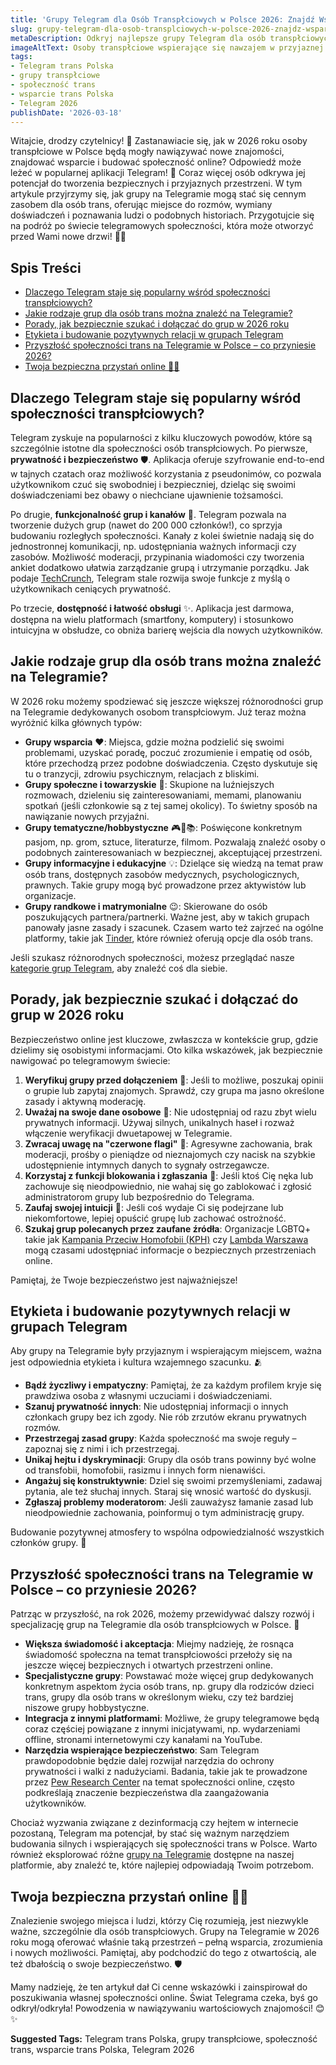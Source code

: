 ```yaml
---
title: 'Grupy Telegram dla Osób Transpłciowych w Polsce 2026: Znajdź Wsparcie i Nowe Znajomości'
slug: grupy-telegram-dla-osob-transplciowych-w-polsce-2026-znajdz-wsparcie-i-nowe-znajomosci
metaDescription: Odkryj najlepsze grupy Telegram dla osób transpłciowych w Polsce w 2026! Znajdź wsparcie, poznaj nowych ludzi i dołącz do bezpiecznych społeczności. Porady i wskazówki.
imageAltText: Osoby transpłciowe wspierające się nawzajem w przyjaznej atmosferze, symbolizujące społeczność na Telegramie.
tags:
- Telegram trans Polska
- grupy transpłciowe
- społeczność trans
- wsparcie trans Polska
- Telegram 2026
publishDate: '2026-03-18'
---
```


Witajcie, drodzy czytelnicy! 👋 Zastanawiacie się, jak w 2026 roku osoby transpłciowe w Polsce będą mogły nawiązywać nowe znajomości, znajdować wsparcie i budować społeczność online? Odpowiedź może leżeć w popularnej aplikacji Telegram! 📱 Coraz więcej osób odkrywa jej potencjał do tworzenia bezpiecznych i przyjaznych przestrzeni. W tym artykule przyjrzymy się, jak grupy na Telegramie mogą stać się cennym zasobem dla osób trans, oferując miejsce do rozmów, wymiany doświadczeń i poznawania ludzi o podobnych historiach. Przygotujcie się na podróż po świecie telegramowych społeczności, która może otworzyć przed Wami nowe drzwi! 🚪💖

## Spis Treści

- [Dlaczego Telegram staje się popularny wśród społeczności transpłciowych?](#dlaczego-telegram-staje-sie-popularny-wsrod-spolecznosci-transplciowych)
- [Jakie rodzaje grup dla osób trans można znaleźć na Telegramie?](#jakie-rodzaje-grup-dla-osob-trans-mozna-znalezc-na-telegramie)
- [Porady, jak bezpiecznie szukać i dołączać do grup w 2026 roku](#porady-jak-bezpiecznie-szukac-i-dolaczac-do-grup-w-2026-roku)
- [Etykieta i budowanie pozytywnych relacji w grupach Telegram](#etykieta-i-budowanie-pozytywnych-relacji-w-grupach-telegram)
- [Przyszłość społeczności trans na Telegramie w Polsce – co przyniesie 2026?](#przyszlosc-spolecznosci-trans-na-telegramie-w-polsce--co-przyniesie-2026)
- [Twoja bezpieczna przystań online 🏳️‍⚧️](#twoja-bezpieczna-przystan-online-)

## Dlaczego Telegram staje się popularny wśród społeczności transpłciowych?

Telegram zyskuje na popularności z kilku kluczowych powodów, które są szczególnie istotne dla społeczności osób transpłciowych. Po pierwsze, **prywatność i bezpieczeństwo** 🛡️. Aplikacja oferuje szyfrowanie end-to-end w tajnych czatach oraz możliwość korzystania z pseudonimów, co pozwala użytkownikom czuć się swobodniej i bezpieczniej, dzieląc się swoimi doświadczeniami bez obawy o niechciane ujawnienie tożsamości.

Po drugie, **funkcjonalność grup i kanałów** 💬. Telegram pozwala na tworzenie dużych grup (nawet do 200 000 członków!), co sprzyja budowaniu rozległych społeczności. Kanały z kolei świetnie nadają się do jednostronnej komunikacji, np. udostępniania ważnych informacji czy zasobów. Możliwość moderacji, przypinania wiadomości czy tworzenia ankiet dodatkowo ułatwia zarządzanie grupą i utrzymanie porządku. Jak podaje [TechCrunch](https://techcrunch.com/), Telegram stale rozwija swoje funkcje z myślą o użytkownikach ceniących prywatność.

Po trzecie, **dostępność i łatwość obsługi** ✨. Aplikacja jest darmowa, dostępna na wielu platformach (smartfony, komputery) i stosunkowo intuicyjna w obsłudze, co obniża barierę wejścia dla nowych użytkowników.

## Jakie rodzaje grup dla osób trans można znaleźć na Telegramie?

W 2026 roku możemy spodziewać się jeszcze większej różnorodności grup na Telegramie dedykowanych osobom transpłciowym. Już teraz można wyróżnić kilka głównych typów:

*   **Grupy wsparcia** ❤️: Miejsca, gdzie można podzielić się swoimi problemami, uzyskać poradę, poczuć zrozumienie i empatię od osób, które przechodzą przez podobne doświadczenia. Często dyskutuje się tu o tranzycji, zdrowiu psychicznym, relacjach z bliskimi.
*   **Grupy społeczne i towarzyskie** 🥳: Skupione na luźniejszych rozmowach, dzieleniu się zainteresowaniami, memami, planowaniu spotkań (jeśli członkowie są z tej samej okolicy). To świetny sposób na nawiązanie nowych przyjaźni.
*   **Grupy tematyczne/hobbystyczne** 🎮🎨📚: Poświęcone konkretnym pasjom, np. grom, sztuce, literaturze, filmom. Pozwalają znaleźć osoby o podobnych zainteresowaniach w bezpiecznej, akceptującej przestrzeni.
*   **Grupy informacyjne i edukacyjne** 💡: Dzielące się wiedzą na temat praw osób trans, dostępnych zasobów medycznych, psychologicznych, prawnych. Takie grupy mogą być prowadzone przez aktywistów lub organizacje.
*   **Grupy randkowe i matrymonialne** 😉: Skierowane do osób poszukujących partnera/partnerki. Ważne jest, aby w takich grupach panowały jasne zasady i szacunek. Czasem warto też zajrzeć na ogólne platformy, takie jak [Tinder](https://tinder.com/), które również oferują opcje dla osób trans.

Jeśli szukasz różnorodnych społeczności, możesz przeglądać nasze [kategorie grup Telegram](/kategorie), aby znaleźć coś dla siebie.

## Porady, jak bezpiecznie szukać i dołączać do grup w 2026 roku

Bezpieczeństwo online jest kluczowe, zwłaszcza w kontekście grup, gdzie dzielimy się osobistymi informacjami. Oto kilka wskazówek, jak bezpiecznie nawigować po telegramowym świecie:

1.  **Weryfikuj grupy przed dołączeniem** 🧐: Jeśli to możliwe, poszukaj opinii o grupie lub zapytaj znajomych. Sprawdź, czy grupa ma jasno określone zasady i aktywną moderację.
2.  **Uważaj na swoje dane osobowe** 🤫: Nie udostępniaj od razu zbyt wielu prywatnych informacji. Używaj silnych, unikalnych haseł i rozważ włączenie weryfikacji dwuetapowej w Telegramie.
3.  **Zwracaj uwagę na "czerwone flagi"** 🚩: Agresywne zachowania, brak moderacji, prośby o pieniądze od nieznajomych czy nacisk na szybkie udostępnienie intymnych danych to sygnały ostrzegawcze.
4.  **Korzystaj z funkcji blokowania i zgłaszania** 🚫: Jeśli ktoś Cię nęka lub zachowuje się nieodpowiednio, nie wahaj się go zablokować i zgłosić administratorom grupy lub bezpośrednio do Telegrama.
5.  **Zaufaj swojej intuicji** 🤔: Jeśli coś wydaje Ci się podejrzane lub niekomfortowe, lepiej opuścić grupę lub zachować ostrożność.
6.  **Szukaj grup polecanych przez zaufane źródła**: Organizacje LGBTQ+ takie jak [Kampania Przeciw Homofobii (KPH)](https://kph.org.pl/) czy [Lambda Warszawa](https://lambdawarszawa.org/) mogą czasami udostępniać informacje o bezpiecznych przestrzeniach online.

Pamiętaj, że Twoje bezpieczeństwo jest najważniejsze!

## Etykieta i budowanie pozytywnych relacji w grupach Telegram

Aby grupy na Telegramie były przyjaznym i wspierającym miejscem, ważna jest odpowiednia etykieta i kultura wzajemnego szacunku. 🫂

*   **Bądź życzliwy i empatyczny**: Pamiętaj, że za każdym profilem kryje się prawdziwa osoba z własnymi uczuciami i doświadczeniami.
*   **Szanuj prywatność innych**: Nie udostępniaj informacji o innych członkach grupy bez ich zgody. Nie rób zrzutów ekranu prywatnych rozmów.
*   **Przestrzegaj zasad grupy**: Każda społeczność ma swoje reguły – zapoznaj się z nimi i ich przestrzegaj.
*   **Unikaj hejtu i dyskryminacji**: Grupy dla osób trans powinny być wolne od transfobii, homofobii, rasizmu i innych form nienawiści.
*   **Angażuj się konstruktywnie**: Dziel się swoimi przemyśleniami, zadawaj pytania, ale też słuchaj innych. Staraj się wnosić wartość do dyskusji.
*   **Zgłaszaj problemy moderatorom**: Jeśli zauważysz łamanie zasad lub nieodpowiednie zachowania, poinformuj o tym administrację grupy.

Budowanie pozytywnej atmosfery to wspólna odpowiedzialność wszystkich członków grupy. 🌟

## Przyszłość społeczności trans na Telegramie w Polsce – co przyniesie 2026?

Patrząc w przyszłość, na rok 2026, możemy przewidywać dalszy rozwój i specjalizację grup na Telegramie dla osób transpłciowych w Polsce. 🚀

*   **Większa świadomość i akceptacja**: Miejmy nadzieję, że rosnąca świadomość społeczna na temat transpłciowości przełoży się na jeszcze więcej bezpiecznych i otwartych przestrzeni online.
*   **Specjalistyczne grupy**: Powstawać może więcej grup dedykowanych konkretnym aspektom życia osób trans, np. grupy dla rodziców dzieci trans, grupy dla osób trans w określonym wieku, czy też bardziej niszowe grupy hobbystyczne.
*   **Integracja z innymi platformami**: Możliwe, że grupy telegramowe będą coraz częściej powiązane z innymi inicjatywami, np. wydarzeniami offline, stronami internetowymi czy kanałami na YouTube.
*   **Narzędzia wspierające bezpieczeństwo**: Sam Telegram prawdopodobnie będzie dalej rozwijał narzędzia do ochrony prywatności i walki z nadużyciami. Badania, takie jak te prowadzone przez [Pew Research Center](https://www.pewresearch.org/) na temat społeczności online, często podkreślają znaczenie bezpieczeństwa dla zaangażowania użytkowników.

Chociaż wyzwania związane z dezinformacją czy hejtem w internecie pozostaną, Telegram ma potencjał, by stać się ważnym narzędziem budowania silnych i wspierających się społeczności trans w Polsce. Warto również eksplorować różne [grupy na Telegramie](/grupy) dostępne na naszej platformie, aby znaleźć te, które najlepiej odpowiadają Twoim potrzebom.

## Twoja bezpieczna przystań online 🏳️‍⚧️

Znalezienie swojego miejsca i ludzi, którzy Cię rozumieją, jest niezwykle ważne, szczególnie dla osób transpłciowych. Grupy na Telegramie w 2026 roku mogą oferować właśnie taką przestrzeń – pełną wsparcia, zrozumienia i nowych możliwości. Pamiętaj, aby podchodzić do tego z otwartością, ale też dbałością o swoje bezpieczeństwo. 🛡️

Mamy nadzieję, że ten artykuł dał Ci cenne wskazówki i zainspirował do poszukiwania własnej społeczności online. Świat Telegrama czeka, byś go odkrył/odkryła! Powodzenia w nawiązywaniu wartościowych znajomości! 😊✨




**Suggested Tags:**
Telegram trans Polska, grupy transpłciowe, społeczność trans, wsparcie trans Polska, Telegram 2026

